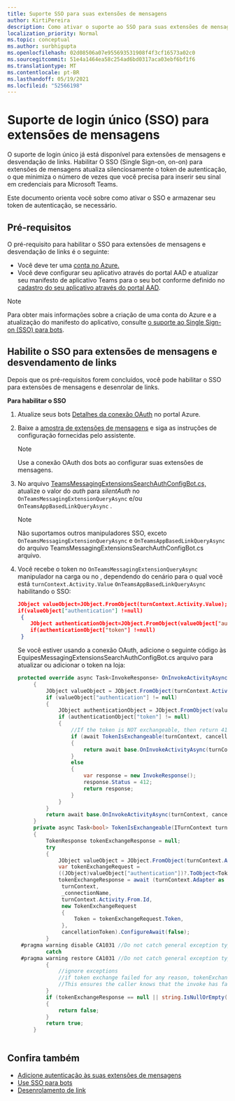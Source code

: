 ```yaml
---
title: Suporte SSO para suas extensões de mensagens
author: KirtiPereira
description: Como ativar o suporte ao SSO para suas extensões de mensagens
localization_priority: Normal
ms.topic: conceptual
ms.author: surbhigupta
ms.openlocfilehash: 02d08506a07e955693531908f4f3cf16573a02c0
ms.sourcegitcommit: 51e4a1464ea58c254ad6bd0317aca03ebf6bf1f6
ms.translationtype: MT
ms.contentlocale: pt-BR
ms.lasthandoff: 05/19/2021
ms.locfileid: "52566198"
---
```

# <a name="single-sign-on-sso-support-for-messaging-extensions"></a>Suporte de login único (SSO) para extensões de mensagens
 
O suporte de login único já está disponível para extensões de mensagens e desvendação de links. Habilitar O SSO (Single Sign-on, on-on) para extensões de mensagens atualiza silenciosamente o token de autenticação, o que minimiza o número de vezes que você precisa para inserir seu sinal em credenciais para Microsoft Teams.

Este documento orienta você sobre como ativar o SSO e armazenar seu token de autenticação, se necessário.

## <a name="prerequisites"></a>Pré-requisitos

O pré-requisito para habilitar o SSO para extensões de mensagens e desvendação de links é o seguinte:
* Você deve ter uma [conta no Azure.](https://azure.microsoft.com/en-us/free/)
* Você deve configurar seu aplicativo através do portal AAD e atualizar seu manifesto de aplicativo Teams para o seu bot conforme definido no [cadastro do seu aplicativo através do portal AAD](../../bots/how-to/authentication/auth-aad-sso-bots.md#register-your-app-through-the-aad-portal).

> [!NOTE]
> Para obter mais informações sobre a criação de uma conta do Azure e a atualização do manifesto do aplicativo, consulte [o suporte ao Single Sign-on (SSO) para bots](../../bots/how-to/authentication/auth-aad-sso-bots.md).

## <a name="enable-sso-for-messaging-extensions-and-link-unfurling"></a>Habilite o SSO para extensões de mensagens e desvendamento de links

Depois que os pré-requisitos forem concluídos, você pode habilitar o SSO para extensões de mensagens e desenrolar de links.

**Para habilitar o SSO**
1. Atualize seus bots [Detalhes da conexão OAuth](../../bots/how-to/authentication/auth-aad-sso-bots.md#update-the-azure-portal-with-the-oauth-connection) no portal Azure.
2. Baixe a [amostra de extensões de mensagens](https://github.com/microsoft/BotBuilder-Samples/tree/main/samples/csharp_dotnetcore/52.teams-messaging-extensions-search-auth-config) e siga as instruções de configuração fornecidas pelo assistente.
   > [!NOTE]
   > Use a conexão OAuth dos bots ao configurar suas extensões de mensagens.
3. No arquivo [TeamsMessagingExtensionsSearchAuthConfigBot.cs,](https://github.com/microsoft/BotBuilder-Samples/tree/main/samples/csharp_dotnetcore/52.teams-messaging-extensions-search-auth-config/Bots/TeamsMessagingExtensionsSearchAuthConfigBot.cs) atualize o valor do *auth* para *silentAuth* no `OnTeamsMessagingExtensionQueryAsync` e/ou `OnTeamsAppBasedLinkQueryAsync` .  

    > [!NOTE]
    > Não suportamos outros manipuladores SSO, exceto `OnTeamsMessagingExtensionQueryAsync` e `OnTeamsAppBasedLinkQueryAsync` do arquivo TeamsMessagingExtensionsSearchAuthConfigBot.cs arquivo.
   
4. Você recebe o token no `OnTeamsMessagingExtensionQueryAsync` manipulador na carga ou no , dependendo do cenário para o qual você está `turnContext.Activity.Value` `OnTeamsAppBasedLinkQueryAsync` habilitando o SSO:

    ```json
    JObject valueObject=JObject.FromObject(turnContext.Activity.Value);
    if(valueObject["authentication"] !=null)
     {
        JObject authenticationObject=JObject.FromObject(valueObject["authentication"]);
        if(authenticationObject["token"] !=null)
     }
    
     ```
  
    Se você estiver usando a conexão OAuth, adicione o seguinte código às EquipesMessagingExtensionsSearchAuthConfigBot.cs arquivo para atualizar ou adicionar o token na loja:
    
   ```C#
   protected override async Task<InvokeResponse> OnInvokeActivityAsync(ITurnContext<IInvokeActivity> turnContext, CancellationToken cancellationToken)
        {
            JObject valueObject = JObject.FromObject(turnContext.Activity.Value);
            if (valueObject["authentication"] != null)
            {
                JObject authenticationObject = JObject.FromObject(valueObject["authentication"]);
                if (authenticationObject["token"] != null)
                {
                    //If the token is NOT exchangeable, then return 412 to require user consent
                    if (await TokenIsExchangeable(turnContext, cancellationToken))
                    {
                        return await base.OnInvokeActivityAsync(turnContext, cancellationToken).ConfigureAwait(false);
                    }
                    else
                    {
                        var response = new InvokeResponse();
                        response.Status = 412;
                        return response;
                    }
                }
            }
            return await base.OnInvokeActivityAsync(turnContext, cancellationToken).ConfigureAwait(false);
        }
        private async Task<bool> TokenIsExchangeable(ITurnContext turnContext, CancellationToken cancellationToken)
        {
            TokenResponse tokenExchangeResponse = null;
            try
            {
                JObject valueObject = JObject.FromObject(turnContext.Activity.Value);
                var tokenExchangeRequest =
                ((JObject)valueObject["authentication"])?.ToObject<TokenExchangeInvokeRequest>();
                tokenExchangeResponse = await (turnContext.Adapter as IExtendedUserTokenProvider).ExchangeTokenAsync(
                 turnContext,
                 _connectionName,
                 turnContext.Activity.From.Id,
                 new TokenExchangeRequest
                 {
                     Token = tokenExchangeRequest.Token,
                 },
                 cancellationToken).ConfigureAwait(false);
            }
    #pragma warning disable CA1031 //Do not catch general exception types (ignoring, see comment below)
            catch
    #pragma warning restore CA1031 //Do not catch general exception types
            {
                //ignore exceptions
                //if token exchange failed for any reason, tokenExchangeResponse above remains null, and a failure invoke response is sent to the caller.
                //This ensures the caller knows that the invoke has failed.
            }
            if (tokenExchangeResponse == null || string.IsNullOrEmpty(tokenExchangeResponse.Token))
            {
                return false;
            }
            return true;
        }
    
    ```    

## <a name="see-also"></a>Confira também

* [Adicione autenticação às suas extensões de mensagens](add-authentication.md)
* [Use SSO para bots](../../bots/how-to/authentication/auth-aad-sso-bots.md)
* [Desenrolamento de link](link-unfurling.md)

